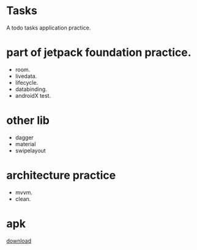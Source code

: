 
# Tasks

A todo tasks application practice.

# part of jetpack foundation practice.

- room.
- livedata.
- lifecycle.
- databinding.
- androidX test.

# other lib

- dagger
- material
- swipelayout

# architecture practice

- mvvm.
- clean.

# apk

[download](https://github.com/WxSmile/Tasks/raw/master/app/release/app-release.apk)






